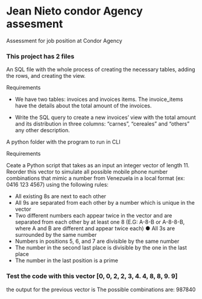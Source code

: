 # Jean Nieto condor Agency assesment
Assessment for job position at Condor Agency

### This project has 2 files

An SQL file with the whole process of creating the necessary tables, adding the rows, and creating the view.

Requirements
- We have two tables: invoices and invoices items. The invoice_items have the details
about the total amount of the invoices.

- Write the SQL query to create a new invoices’ view with the total amount and its
distribution in three columns: “carnes”, “cereales” and “others” any other description.

A python folder with the program to run in CLI

Requirements

Ceate a Python script that takes as an input an integer vector of length 11. Reorder this vector to simulate all possible mobile phone number combinations that mimic a number from Venezuela in a local format (ex: 0416 123 4567) using the following rules: 
- All existing 8s are next to each other 
- All 9s are separated from each other by a number which is unique in the vector 
- Two different numbers each appear twice in the vector and are separated from each other by at least one 8 (E.G: A-8-B or A-8-8-B, where A and B are different and appear twice each) ● All 3s are surrounded by the same number 
- Numbers in positions 5, 6, and 7 are divisible by the same number
- The number in the second last place is divisible by the one in the last place 
- The number in the last position is a prime


### Test the code with this vector [0, 0, 2, 2, 3, 4. 4, 8, 8, 9. 9]
the output for the previous vector is The possible combinations are: 987840
